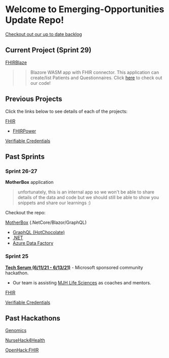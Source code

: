 # Welcome to Emerging-Opportunities Update Repo!

[Checkout out our up to date backlog](https://dev.azure.com/HLSHack/CSU%20Backlog/_backlogs/backlog/CSU%20Backlog%20Team/Epics)



## Current Project (Sprint 29)

[FHIRBlaze](./FHIR/FhirBlaze)

>> Blazore WASM app with FHIR connector. This application can create/list Patients and Questionnaires. Click [here](https://github.com/microsoft/fhirblaze) to check out our code! 


## Previous Projects

Click the links below to see details of each of the projects:

[FHIR](./FHIR)
- [FHIRPower](./FHIR/FHIRPower)

[Verifiable Credentials](./Verifiable-Credentials)


## Past Sprints 

### Sprint 26-27

**MotherBox** application

> unfortunately, this is an internal app so we won't be able to share details of the data and code but we should still be able to show you snippets and share our learnings :)

Checkout the repo:

[MotherBox](./MotherBox) (.NetCore/Blazor/GraphQL)

- [GraphQL (HotChocolate)](./MotherBox/GraphQL)
- [.NET](./MotherBox/.NET)
- [Azure Data Factory](./MotherBox/ADF)

### Sprint 25
[**Tech Serum (6/11/21 - 6/13/21)**](https://www.thewhyse.com/events/techserum-healthcare-er-visit/) - Microsoft sponsored community hackathon. 
- Our team is assisting [MJH Life Sciences](https://www.mjhlifesciences.com/) as coaches and mentors.

[FHIR](./FHIR)

[Verifiable Credentials](./Verifiable-Credentials)

## Past Hackathons

[Genomics](./Genomics)

[NurseHack4Health](./NurseHack4Health)

[OpenHack:FHIR](./FHIR/Hackathon)

